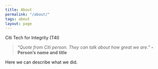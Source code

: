 ```yaml
---
title: About
permalink: "/about/"
tags: about
layout: page
---
```


Citi Tech for Integrity (T4I)

> *“Quote from Citi person. They can talk about how great we are.”* **-Person’s name and title**

Here we can describe what we did.